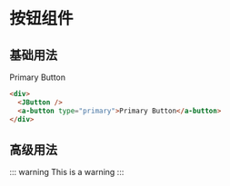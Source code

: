 # 按钮组件

## 基础用法

<script setup lang="ts">
</script>

<div>
  <JButton />
  <a-button type="primary">Primary Button</a-button>
</div>

```html
<div>
  <JButton />
  <a-button type="primary">Primary Button</a-button>
</div>
```

## 高级用法

::: warning
This is a warning
:::